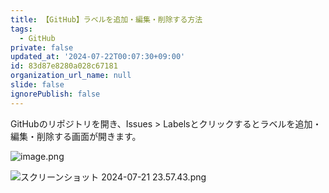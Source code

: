 ```yaml
---
title: 【GitHub】ラベルを追加・編集・削除する方法
tags:
  - GitHub
private: false
updated_at: '2024-07-22T00:07:30+09:00'
id: 83d87e8280a028c67181
organization_url_name: null
slide: false
ignorePublish: false
---
```

GitHubのリポジトリを開き、Issues > Labelsとクリックするとラベルを追加・編集・削除する画面が開きます。

![image.png](https://qiita-image-store.s3.ap-northeast-1.amazonaws.com/0/2342443/bde273d6-65af-b054-f51b-3e361baf64c4.png)

![スクリーンショット 2024-07-21 23.57.43.png](https://qiita-image-store.s3.ap-northeast-1.amazonaws.com/0/2342443/4994af0b-3790-3505-0aae-ec322fa815b4.png)

